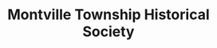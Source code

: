 ---
layout: repo
title: "Montville Township Historical Society"
id: 12518
permalink: repos/12518/
---
